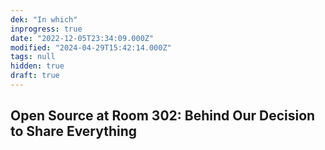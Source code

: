 ```yaml
---
dek: "In which"
inprogress: true
date: "2022-12-05T23:34:09.000Z"
modified: "2024-04-29T15:42:14.000Z"
tags: null
hidden: true
draft: true
---
```

## Open Source at Room 302: Behind Our Decision to Share Everything
